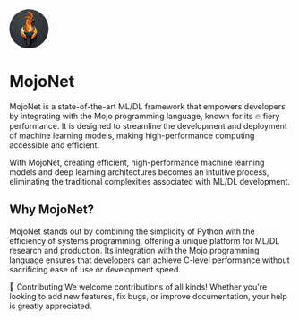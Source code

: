 <div align="left">
  <img src="assets/mojonet.jpeg" alt="MojoNet Logo" style="width:70px; margin-right:15px; border-radius:40px;">
  <h1>MojoNet</h1>
</div>

MojoNet is a state-of-the-art ML/DL framework that empowers developers by integrating with the Mojo programming language, known for its 🔥 fiery performance. It is designed to streamline the development and deployment of machine learning models, making high-performance computing accessible and efficient.

With MojoNet, creating efficient, high-performance machine learning models and deep learning architectures becomes an intuitive process, eliminating the traditional complexities associated with ML/DL development.

## Why MojoNet?

MojoNet stands out by combining the simplicity of Python with the efficiency of systems programming, offering a unique platform for ML/DL research and production. Its integration with the Mojo programming language ensures that developers can achieve C-level performance without sacrificing ease of use or development speed.


🤝 Contributing
We welcome contributions of all kinds! Whether you're looking to add new features, fix bugs, or improve documentation, your help is greatly appreciated.


